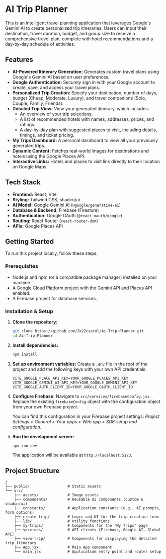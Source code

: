 # AI Trip Planner


This is an intelligent travel planning application that leverages Google's Gemini AI to create personalized trip itineraries. Users can input their destination, travel duration, budget, and group size to receive a comprehensive travel plan, complete with hotel recommendations and a day-by-day schedule of activities.

## Features

- **AI-Powered Itinerary Generation:** Generates custom travel plans using Google's Gemini AI based on user preferences.
- **Google Authentication:** Securely sign in with your Google account to create, save, and access your travel plans.
- **Personalized Trip Creation:** Specify your destination, number of days, budget (Cheap, Moderate, Luxury), and travel companions (Solo, Couple, Family, Friends).
- **Detailed Trip View:** View your generated itinerary, which includes:
    - An overview of your trip selections.
    - A list of recommended hotels with names, addresses, prices, and ratings.
    - A day-by-day plan with suggested places to visit, including details, timings, and ticket pricing.
- **My Trips Dashboard:** A personal dashboard to view all your previously generated trips.
- **Dynamic Content:** Fetches real-world images for destinations and hotels using the Google Places API.
- **Interactive Links:** Hotels and places to visit link directly to their location on Google Maps.

## Tech Stack

- **Frontend:** React, Vite
- **Styling:** Tailwind CSS, shadcn/ui
- **AI Model:** Google Gemini AI (`@google/generative-ai`)
- **Database & Backend:** Firebase (Firestore)
- **Authentication:** Google OAuth (`@react-oauth/google`)
- **Routing:** React Router (`react-router-dom`)
- **APIs:** Google Places API

## Getting Started

To run this project locally, follow these steps.

### Prerequisites

- Node.js and npm (or a compatible package manager) installed on your machine.
- A Google Cloud Platform project with the Gemini API and Places API enabled.
- A Firebase project for database services.

### Installation & Setup

1.  **Clone the repository:**
    ```sh
    git clone https://github.com/2k22csaiml/Ai-Trip-Planner.git
    cd Ai-Trip-Planner
    ```

2.  **Install dependencies:**
    ```sh
    npm install
    ```

3.  **Set up environment variables:**
    Create a `.env` file in the root of the project and add the following keys with your own API credentials:

    ```
    VITE_GOOGLE_PLACE_API_KEY=YOUR_GOOGLE_PLACES_API_KEY
    VITE_GOOGLE_GEMINI_AI_API_KEY=YOUR_GOOGLE_GEMINI_API_KEY
    VITE_GOOGLE_AUTH_CLIENT_ID=YOUR_GOOGLE_OAUTH_CLIENT_ID
    ```

4.  **Configure Firebase:**
    Navigate to `src/services/firebaseConfig.jsx`. Replace the existing `firebaseConfig` object with the configuration object from your own Firebase project.

    You can find this configuration in your Firebase project settings:
    *Project Settings > General > Your apps > Web app > SDK setup and configuration*.

5.  **Run the development server:**
    ```sh
    npm run dev
    ```
    The application will be available at `http://localhost:5173`.

## Project Structure

```
/
├── public/                 # Static assets
└── src/
    ├── assets/             # Image assets
    ├── components/         # Reusable UI components (custom & shadcn/ui)
    ├── constants/          # Application constants (e.g., AI prompts, form options)
    ├── create-trip/        # Logic and UI for the trip creation form
    ├── lib/                # Utility functions
    ├── my-trips/           # Components for the 'My Trips' page
    ├── services/           # API clients (Firebase, Google AI, Global API)
    ├── view-trip/          # Components for displaying the detailed trip itinerary
    ├── App.jsx             # Main App component
    └── main.jsx            # Application entry point and router setup
